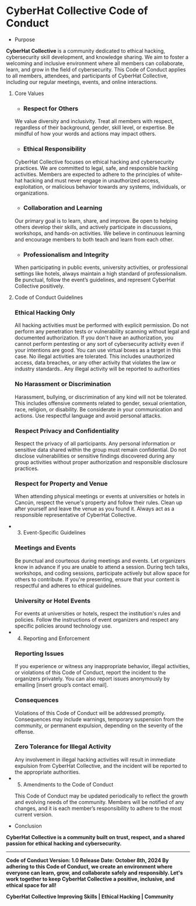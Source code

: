 <h1>CyberHat Collective Code of Conduct</h1>

- Purpose

<b>CyberHat Collective</b> is a community dedicated to ethical hacking, cybersecurity skill development, and knowledge sharing. We aim to foster a welcoming and inclusive environment where all members can collaborate, learn, and grow in the field of cybersecurity. 
This Code of Conduct applies to all members, attendees, and participants of CyberHat Collective, including our regular meetings, events, and online interactions.

1. Core Values
    - <h3>Respect for Others</h3>
    We value diversity and inclusivity. Treat all members with respect, regardless of their background, gender, skill level, or expertise. Be mindful of how your words and actions may impact others.

    - <h3>Ethical Responsibility</h3>
    CyberHat Collective focuses on ethical hacking and cybersecurity practices. We are committed to legal, safe, and responsible hacking activities. Members are expected to adhere to the principles of white-hat hacking and must never engage in unauthorized access, exploitation, or malicious behavior towards any systems, individuals, or organizations.

    - <h3>Collaboration and Learning</h3>
    Our primary goal is to learn, share, and improve. Be open to helping others develop their skills, and actively participate in discussions, workshops, and hands-on activities. We believe in continuous learning and encourage members to both teach and learn from each other.

    - <h3>Professionalism and Integrity</h3>
    When participating in public events, university activities, or professional settings like hotels, always maintain a high standard of professionalism. Be punctual, follow the event’s guidelines, and represent CyberHat Collective positively.

2. Code of Conduct Guidelines

    <h3>Ethical Hacking Only </h3>
        All hacking activities must be performed with explicit permission. Do not perform any penetration tests or vulnerability scanning without legal and documented authorization.
        If you don't have an authorization, you cannot perform pentesting or any sort of cybersecurity activity even if your intentions are good. You can use virtual boxes as a target in this case.
        No illegal activities are tolerated. This includes unauthorized access, data breaches, or any other activity that violates the law or industry standards..
        Any illegal activity will be reported to authorities

    <h3>No Harassment or Discrimination</h3>
        Harassment, bullying, or discrimination of any kind will not be tolerated. This includes offensive comments related to gender, sexual orientation, race, religion, or disability.
        Be considerate in your communication and actions. Use respectful language and avoid personal attacks.

    <h3>Respect Privacy and Confidentiality</h3>
        Respect the privacy of all participants. Any personal information or sensitive data shared within the group must remain confidential.
        Do not disclose vulnerabilities or sensitive findings discovered during any group activities without proper authorization and responsible disclosure practices.

    <h3>Respect for Property and Venue</h3>
        When attending physical meetings or events at universities or hotels in Cancún, respect the venue's property and follow their rules.
        Clean up after yourself and leave the venue as you found it. Always act as a responsible representative of CyberHat Collective.

- 3. Event-Specific Guidelines

    <h3>Meetings and Events</h3>
        Be punctual and courteous during meetings and events. Let organizers know in advance if you are unable to attend a session.
        During tech talks, workshops, and coding sessions, participate actively but allow space for others to contribute.
        If you're presenting, ensure that your content is respectful and adheres to ethical guidelines.

    <h3>University or Hotel Events</h3>
        For events at universities or hotels, respect the institution's rules and policies. Follow the instructions of event organizers and respect any specific policies around technology use.

- 4. Reporting and Enforcement

    <h3>Reporting Issues</h3>
        If you experience or witness any inappropriate behavior, illegal activities, or violations of this Code of Conduct, report the incident to the organizers privately. You can also report issues anonymously by emailing [insert group’s contact email].

    <h3>Consequences</h3>
        Violations of this Code of Conduct will be addressed promptly. Consequences may include warnings, temporary suspension from the community, or permanent expulsion, depending on the severity of the offense.

    <h3>Zero Tolerance for Illegal Activity</h3>
        Any involvement in illegal hacking activities will result in immediate expulsion from CyberHat Collective, and the incident will be reported to the appropriate authorities.

- 5. Amendments to the Code of Conduct

  This Code of Conduct may be updated periodically to reflect the growth and evolving needs of the community.
  Members will be notified of any changes, and it is each member’s responsibility to adhere to the most current version.

- Conclusion

<b>CyberHat Collective is a community built on trust, respect, and a shared passion for ethical hacking and cybersecurity. 

----
Code of Conduct Version: 1.0
Release Date: October 8th, 2024
<b>By adhering to this Code of Conduct, we create an environment where everyone can learn, grow, and collaborate safely and responsibly.</b>
<b>Let's work together to keep CyberHat Collective a positive, inclusive, and ethical space for all!</b>

CyberHat Collective
Improving Skills | Ethical Hacking | Community
